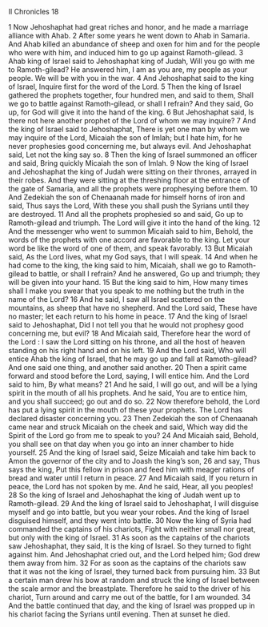 II Chronicles 18

1	Now Jehoshaphat had great riches and honor, and he made a marriage alliance with Ahab.
2	After some years he went down to Ahab in Samaria. And Ahab killed an abundance of sheep and oxen for him and for the people who were with him, and induced him to go up against Ramoth-gilead.
3	Ahab king of Israel said to Jehoshaphat king of Judah, Will you go with me to Ramoth-gilead? He answered him, I am as you are, my people as your people. We will be with you in the war.
4	And Jehoshaphat said to the king of Israel, Inquire first for the word of the Lord.
5	Then the king of Israel gathered the prophets together, four hundred men, and said to them, Shall we go to battle against Ramoth-gilead, or shall I refrain? And they said, Go up, for God will give it into the hand of the king.
6	But Jehoshaphat said, Is there not here another prophet of the Lord of whom we may inquire?
7	And the king of Israel said to Jehoshaphat, There is yet one man by whom we may inquire of the Lord, Micaiah the son of Imlah; but I hate him, for he never prophesies good concerning me, but always evil. And Jehoshaphat said, Let not the king say so.
8	Then the king of Israel summoned an officer and said, Bring quickly Micaiah the son of Imlah.
9	Now the king of Israel and Jehoshaphat the king of Judah were sitting on their thrones, arrayed in their robes. And they were sitting at the threshing floor at the entrance of the gate of Samaria, and all the prophets were prophesying before them.
10	And Zedekiah the son of Chenaanah made for himself horns of iron and said, Thus says the Lord, With these you shall push the Syrians until they are destroyed.
11	And all the prophets prophesied so and said, Go up to Ramoth-gilead and triumph. The Lord will give it into the hand of the king.
12	And the messenger who went to summon Micaiah said to him, Behold, the words of the prophets with one accord are favorable to the king. Let your word be like the word of one of them, and speak favorably.
13	But Micaiah said, As the Lord lives, what my God says, that I will speak.
14	And when he had come to the king, the king said to him, Micaiah, shall we go to Ramoth-gilead to battle, or shall I refrain? And he answered, Go up and triumph; they will be given into your hand.
15	But the king said to him, How many times shall I make you swear that you speak to me nothing but the truth in the name of the Lord?
16	And he said, I saw all Israel scattered on the mountains, as sheep that have no shepherd. And the Lord said, These have no master; let each return to his home in peace.
17	And the king of Israel said to Jehoshaphat, Did I not tell you that he would not prophesy good concerning me, but evil?
18	And Micaiah said, Therefore hear the word of the Lord : I saw the Lord sitting on his throne, and all the host of heaven standing on his right hand and on his left.
19	And the Lord said, Who will entice Ahab the king of Israel, that he may go up and fall at Ramoth-gilead? And one said one thing, and another said another.
20	Then a spirit came forward and stood before the Lord, saying, I will entice him. And the Lord said to him, By what means?
21	And he said, I will go out, and will be a lying spirit in the mouth of all his prophets. And he said, You are to entice him, and you shall succeed; go out and do so.
22	Now therefore behold, the Lord has put a lying spirit in the mouth of these your prophets. The Lord has declared disaster concerning you.
23	Then Zedekiah the son of Chenaanah came near and struck Micaiah on the cheek and said, Which way did the Spirit of the Lord go from me to speak to you?
24	And Micaiah said, Behold, you shall see on that day when you go into an inner chamber to hide yourself.
25	And the king of Israel said, Seize Micaiah and take him back to Amon the governor of the city and to Joash the king’s son,
26	and say, Thus says the king, Put this fellow in prison and feed him with meager rations of bread and water until I return in peace.
27	And Micaiah said, If you return in peace, the Lord has not spoken by me. And he said, Hear, all you peoples!
28	So the king of Israel and Jehoshaphat the king of Judah went up to Ramoth-gilead.
29	And the king of Israel said to Jehoshaphat, I will disguise myself and go into battle, but you wear your robes. And the king of Israel disguised himself, and they went into battle.
30	Now the king of Syria had commanded the captains of his chariots, Fight with neither small nor great, but only with the king of Israel.
31	As soon as the captains of the chariots saw Jehoshaphat, they said, It is the king of Israel. So they turned to fight against him. And Jehoshaphat cried out, and the Lord helped him; God drew them away from him.
32	For as soon as the captains of the chariots saw that it was not the king of Israel, they turned back from pursuing him.
33	But a certain man drew his bow at random and struck the king of Israel between the scale armor and the breastplate. Therefore he said to the driver of his chariot, Turn around and carry me out of the battle, for I am wounded.
34	And the battle continued that day, and the king of Israel was propped up in his chariot facing the Syrians until evening. Then at sunset he died.

